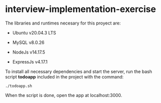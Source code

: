 # interview-implementation-exercise

The libraries and runtimes necesary for this proyect are:

* Ubuntu  v20.04.3 LTS 

* MySQL  v8.0.26

* NodeJs v14.17.5

* ExpressJs v4.17.1

To install all necessary dependencies and start the server, run the bash script **todoapp** included in the project with the command:

    ./todoapp.sh

When the script is done, open the app at localhost:3000.
